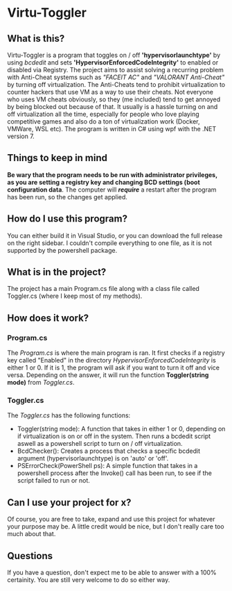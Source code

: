 # Virtu-Toggler
## What is this?
Virtu-Toggler is a program that toggles on / off **'hypervisorlaunchtype'** by using *bcdedit* and sets **'HypervisorEnforcedCodeIntegrity'** to enabled or disabled via Registry. 
The project aims to assist solving a recurring problem with Anti-Cheat systems such as *"FACEIT AC"* and *"VALORANT Anti-Cheat"* by turning off virtualization. 
The Anti-Cheats tend to prohibit virtualization to counter hackers that use VM as a way to use their cheats. Not everyone who uses VM cheats obviously, so they (me included) tend to get annoyed by being blocked out because of that.
It usually is a hassle turning on and off virtualization all the time, especially for people who love playing competitive games and also do a ton of virtualization work (Docker, VMWare, WSL etc). 
The program is written in C# using wpf with the .NET version 7.

## Things to keep in mind
**Be wary that the program needs to be run with administrator privileges, as you are setting a registry key and changing BCD settings (boot configuration data**. 
The computer will **_require_** a restart after the program has been run, so the changes get applied.

## How do I use this program?
You can either build it in Visual Studio, or you can download the full release on the right sidebar.  I couldn't compile everything to one file, as it is not supported by the powershell package.
## What is in the project?
The project has a main Program.cs file along with a class file called Toggler.cs (where I keep most of my methods). 

## How does it work?
### Program.cs
The *Program.cs* is where the main program is ran. It first checks if a registry key called "Enabled" in the directory *HypervisorEnforcedCodeIntegrity* is either 1 or 0. 
If it is 1, the program will ask if you want to turn it off and vice versa. Depending on the answer, it will run the function **Toggler(string mode)** from *Toggler.cs*.

### Toggler.cs
The *Toggler.cs* has the following functions:
- Toggler(string mode): A function that takes in either 1 or 0, depending on if virtualization is on or off in the system. Then runs a bcdedit script aswell as a powershell script to turn on / off virtualization.
- BcdChecker(): Creates a process that checks a specific bcdedit argument (hypervisorlaunchtype) is on 'auto' or 'off'.
- PSErrorCheck(PowerShell ps): A simple function that takes in a powershell process after the Invoke() call has been run, to see if the script failed to run or not.


## Can I use your project for x?
Of course, you are free to take, expand and use this project for whatever your purpose may be. A little credit would be nice, but I don't really care too much about that.

## Questions
If you have a question, don't expect me to be able to answer with a 100% certainity. You are still very welcome to do so either way.
